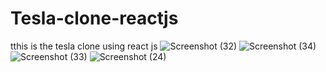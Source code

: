 # Tesla-clone-reactjs
tthis is the tesla clone using react js
![Screenshot (32)](https://user-images.githubusercontent.com/92708967/206339445-5f7e95d1-be2f-4495-9516-2127f039cbea.png)
![Screenshot (34)](https://user-images.githubusercontent.com/92708967/206339856-a3cbf496-bce2-4309-828b-9314564fbf82.png)
![Screenshot (33)](https://user-images.githubusercontent.com/92708967/206339865-9e1addb1-facd-47b7-b5e5-056235152606.png)
![Screenshot (24)](https://user-images.githubusercontent.com/92708967/206339874-1ea89afb-5cdb-4108-aaa0-3d5863605671.png)
